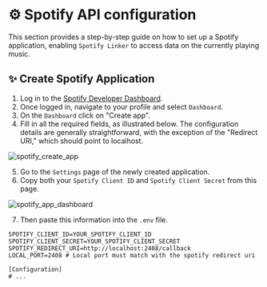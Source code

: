 # ⚙ Spotify API configuration
This section provides a step-by-step guide on how to set up a Spotify application, enabling `Spotify Linker` to access data on the currently playing music.

## ✨ Create Spotify Application 
1. Log in to the [Spotify Developer Dashboard](https://developer.spotify.com/documentation/web-api).
2. Once logged in, navigate to your profile and select `Dashboard`.
3. On the `Dashboard` click on "Create app".
4. Fill in all the required fields, as illustrated below. The configuration details are generally straightforward, with the exception of the "Redirect URI," which should point to localhost.

![spotify_create_app](https://github.com/ImFireGod/SteelSeries-Spotify-Linker/assets/49344172/baea1ae9-6144-4862-a5e2-a10cef855c9d)

5. Go to the `Settings` page of the newly created application.
6. Copy both your `Spotify Client ID` and `Spotify Client Secret` from this page.

![spotify_app_dashboard](https://github.com/ImFireGod/SteelSeries-Spotify-Linker/assets/49344172/e3ee8d60-12f2-49f8-a268-9f32b726b1f5)


7. Then paste this information into the `.env` file.
```ENV
SPOTIFY_CLIENT_ID=YOUR_SPOTIFY_CLIENT_ID
SPOTIFY_CLIENT_SECRET=YOUR_SPOTIFY_CLIENT_SECRET
SPOTIFY_REDIRECT_URI=http://localhost:2408/callback
LOCAL_PORT=2408 # Local port must match with the spotify redirect uri

[Configuration]
# ...
```
